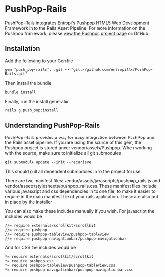 PushPop-Rails
=============

PushPop-Rails integrates Entropi's Pushpop HTML5 Web Development Framework in to the Rails Asset Pipeline. For more information on the Pushpop framework, please [view the Pushpop project page](https://github.com/entropillc/Pushpop) on GitHub

Installation
-------------

Add the following to your Gemfile

    gem "push_pop-rails", :git => "git://github.com/entropillc/PushPop-Rails.git"

Then install the bundle

    bundle install
  
Finally, run the install generator

    rails g push_pop:install
    
Understanding PushPop-Rails
-------------

PushPop-Rails provides a way for easy integration between PushPop and the Rails asset pipeline. If you are using the source of this gem, the Pushpop project is stored under vendor/assets/Pushpop. When working with the source, make sure to initialize all git submodules

    git submodule update --init --recurisve
    
This should pull all dependent submodules in to the project for use.

There are two manifest files: vendor/assets/javascripts/pushpop_rails.js and vendor/assets/stylesheets/pushpop_rails.css. These manifest files include various javascript and css dependencies in to one file, to make it easier to require in the main manifest file of your rails application. These are also put in place by the installer

You can also make these includes manually if you wish. For javascript the includes would be

    //= require externals/scrollkit/scrollkit
    //= require pushpop
    //= require pushpop-tableview/pushpop-tableview
    //= require pushpop-navigationbar/pushpop-navigationbar
    
And for CSS the includes would be

    *= require externals/scrollkit/scrollkit
    *= require pushpop.css
    *= require pushpop-tableview/pushpop-tableview.css
    *= require pushpop-navigationbar/pushpop-navigationbar.css